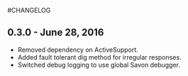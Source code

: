 #CHANGELOG

## 0.3.0 - June 28, 2016

- Removed dependency on ActiveSupport.
- Added fault tolerant dig method for irregular responses.
- Switched debug logging to use global Savon debugger.
